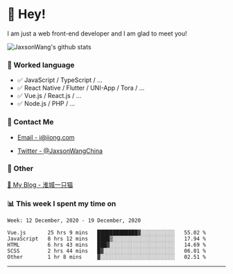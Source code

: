 # 👋 Hey!

I am just a web front-end developer and I am glad to meet you!

![JaxsonWang's github stats](https://github-readme-stats.vercel.app/api?username=JaxsonWang&&show_icons=true&&title_color=1abc9c&&icon_color=1abc9c)


### 📝 Worked language

- ✅ JavaScript / TypeScript / ...
- ✅ React Native / Flutter / UNI-App / Tora / ...
- ✅ Vue.js / React.js / ...
- ✅ Node.js / PHP / ...

### 📮 Contact Me

- [Email - i@iiong.com](mailto:i@iiong.com)

- [Twitter - @JaxsonWangChina](https://twitter.com/JaxsonWangChina)

### 🤪 Other

[📌 My Blog - 淮城一只猫](https://iiong.com)

### 📊 This week I spent my time on

<!--START_SECTION:waka-->
```text
Week: 12 December, 2020 - 19 December, 2020

Vue.js       25 hrs 9 mins   █████████████▓░░░░░░░░░░░   55.02 % 
JavaScript   8 hrs 12 mins   ████▒░░░░░░░░░░░░░░░░░░░░   17.94 % 
HTML         6 hrs 43 mins   ███▓░░░░░░░░░░░░░░░░░░░░░   14.69 % 
SCSS         2 hrs 44 mins   █▓░░░░░░░░░░░░░░░░░░░░░░░   06.01 % 
Other        1 hr 8 mins     ▓░░░░░░░░░░░░░░░░░░░░░░░░   02.51 % 
```
<!--END_SECTION:waka-->

---
